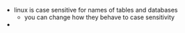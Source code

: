 - linux is case sensitive for names of tables and databases 
	- you can change how they behave to case sensitivity 
- 
